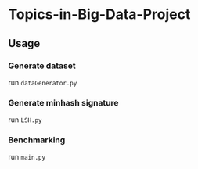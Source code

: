 # Topics-in-Big-Data-Project
## Usage
### Generate dataset
run `dataGenerator.py`
### Generate minhash signature
run `LSH.py`
### Benchmarking
run `main.py`